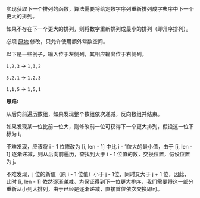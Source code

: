 实现获取下一个排列的函数，算法需要将给定数字序列重新排列成字典序中下一个更大的排列。

如果不存在下一个更大的排列，则将数字重新排列成最小的排列（即升序排列）。

必须 [原地](https://zh.wikipedia.org/wiki/%E5%8E%9F%E5%9C%B0%E7%AE%97%E6%B3%95) 修改，只允许使用额外常数空间。

以下是一些例子，输入位于左侧列，其相应输出位于右侧列。

`1,2,3` → `1,3,2`

`3,2,1` → `1,2,3`

`1,1,5` → `1,5,1`

**思路:**

从后向前遍历数组，如果发现整个数组依次递减，反向数组并结束。

如果发现某一位比前一位大，则修改前一位可获得下一个更大排列，假设这一位下标为 i。

不难发现，应该将 i - 1 位修改为 [i, len - 1] 中比 i - 1位大的最小值，由于 [i, len - 1] 逐渐递减，则从后向前遍历，查找到大于 i - 1 位值的数，交换位置，假设位置为 j。

不难发现，j 位的新值（原 i - 1 位值）小于 j - 1位，同时又大于 j + 1 位，因此，此时 [i, len - 1] 依然逐渐递减。为保证得到下一位更大排序，我们需要将这一部分重新从小到大排列，由于已经是逐渐递减，直接首位依次交换即可。
